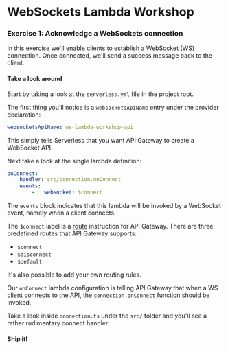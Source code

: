 # WebSockets Lambda Workshop

### Exercise 1: Acknowledge a WebSockets connection

In this exercise we'll enable clients to establish a WebSocket (WS) connection. Once connected, we'll send a success message back to the client.

#### Take a look around

Start by taking a look at the `serverless.yml` file in the project root.

The first thing you'll notice is a `websocketsApiName` entry under the provider declaration:

```yaml
websocketsApiName: ws-lambda-workshop-api
```

This simply tells Serverless that you want API Gateway to create a WebSocket API.

Next take a look at the single lambda definition:

```yaml
onConnect:
    handler: src/connection.onConnect
    events:
        -   websocket: $connect
```

The `events` block indicates that this lambda will be invoked by a WebSocket event, namely when a client connects.

The `$connect` label is a [route](https://docs.aws.amazon.com/apigateway/latest/developerguide/websocket-api-develop-routes.html) instruction for API Gateway. There are three predefined routes that API Gateway supports:
 * `$connect`
 * `$disconnect`
 * `$default`

It's also possible to add your own routing rules.

Our `onConnect` lambda configuration is telling API Gateway that when a WS client connects to the API, the `connection.onConnect` function should be invoked.

Take a look inside `connection.ts` under the `src/` folder and you'll see a rather rudimentary connect handler.

#### Ship it!

